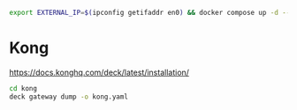 ```bash
export EXTERNAL_IP=$(ipconfig getifaddr en0) && docker compose up -d --build
```

# Kong

https://docs.konghq.com/deck/latest/installation/

```bash
cd kong
deck gateway dump -o kong.yaml
```